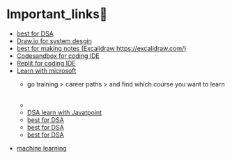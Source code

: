 # Important_links🔗

<ul>
  <li><a href="https://visualgo.net/">best for DSA</a><br></li>
  
  <li><a href="https://app.diagrams.net/">Draw.io for system desgin</a><br></li>
  
  <li><a href="https://excalidraw.com/"> best for making notes (Excalidraw https://excalidraw.com/)</a></li>
  
  <li><a href="https://codesandbox.io/">Codesandbox for coding IDE</a></li>
  
  <li><a href="https://replit.com/">Replit for coding IDE</a></li>
  
  <li><a href="https://learn.microsoft.com/en-in/training/">Learn with microsoft</a></li>
  
* go training > career paths > and find which course you want to learn <br><br>
* 
  <li> <a href="https://www.javatpoint.com/data-structure-tutorial">DSA learn with Javatpoint</a></li>
  
  <li><a href="https://visualgo.net/">best for DSA</a><br></li>
  
  <li><a href="https://visualgo.net/">best for DSA</a><br></li>
  
  <li><a href="https://visualgo.net/">best for DSA</a><br></li>
  
</ul>


- <a href="https://search.app?link=https%3A%2F%2Fmlu-explain.github.io%2F&utm_campaign=aga&utm_source=agsadl2%2Csh%2Fx%2Fgs%2Fm2%2F4">machine learning</a>
